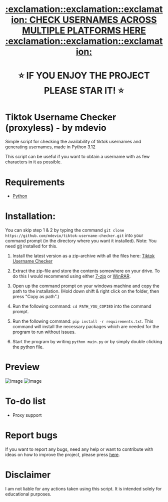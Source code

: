 <h1 align="center"><a href="https://usernamechecker.netlify.app/">:exclamation::exclamation::exclamation: CHECK USERNAMES ACROSS MULTIPLE PLATFORMS HERE :exclamation::exclamation::exclamation:</a></h1>

<h1 align="center">⭐ IF YOU ENJOY THE PROJECT PLEASE STAR IT! ⭐</h1>

# Tiktok Username Checker (proxyless) - by mdevio

Simple script for checking the availability of tiktok usernames and generating usernames, made in Python 3.12

This script can be useful if you want to obtain a username with as few characters in it as possible.

# Requirements

- [Python](https://www.python.org/downloads/)

# Installation:

You can skip step 1 & 2 by typing the command `git clone https://github.com/mdevio/tiktok-username-checker.git` into your command prompt (in the directory where you want it installed). Note: You need [git](https://git-scm.com/downloads) installed for this.

1. Install the latest version as a zip-archive with all the files here: [Tiktok Username Checker](https://github.com/mdevio/tiktok-username-checker/archive/refs/heads/main.zip)

2. Extract the zip-file and store the contents somewhere on your drive. To do this I would recommend using either [7-zip](https://www.7-zip.org/download.html) or [WinRAR](https://www.win-rar.com/download.html).

3. Open up the command prompt on your windows machine and copy the path to the installation. (Hold down shift & right click on the folder, then press "Copy as path".)

4. Run the following command: `cd PATH_YOU_COPIED` into the command prompt.

5. Run the following command: `pip install -r requirements.txt`. This command will install the necessary packages which are needed for the program to run without issues.

6. Start the program by writing `python main.py` or by simply double clicking the python file.

# Preview

![image](https://github.com/user-attachments/assets/67c4fc43-765e-4446-b643-1d07376ad556)
![image](https://github.com/user-attachments/assets/19bbda0d-67bb-490f-8cef-9dd5e91e647b)

# To-do list

- Proxy support

# Report bugs

If you want to report any bugs, need any help or want to contribute with ideas on how to improve the project, please press [here](https://github.com/mdevio/TikTok-Username-Checker/issues).

# Disclaimer

I am not liable for any actions taken using this script. It is intended solely for educational purposes.
